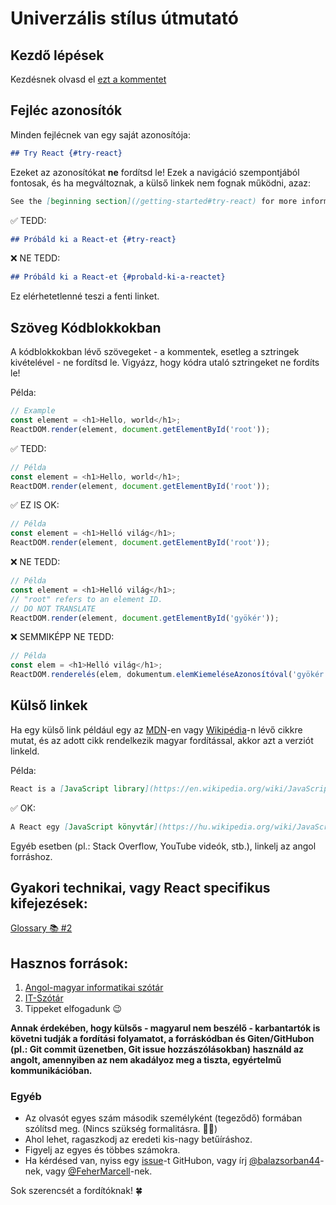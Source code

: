 # Univerzális stílus útmutató

## Kezdő lépések
Kezdésnek olvasd el [ezt a kommentet](https://github.com/reactjs/hu.reactjs.org/issues/1#issue-445691844)

## Fejléc azonosítók

Minden fejlécnek van egy saját azonosítója:

```md
## Try React {#try-react}
```

Ezeket az azonosítókat **ne** fordítsd le! Ezek a navigáció szempontjából fontosak, és ha megváltoznak, a külső linkek nem fognak működni, azaz:

```md
See the [beginning section](/getting-started#try-react) for more information.
```

✅ TEDD:

```md
## Próbáld ki a React-et {#try-react}
```

❌ NE TEDD:

```md
## Próbáld ki a React-et {#probald-ki-a-reactet}
```

Ez elérhetetlenné teszi a fenti linket.

## Szöveg Kódblokkokban

A kódblokkokban lévő szövegeket - a kommentek, esetleg a sztringek kivételével - ne fordítsd le. Vigyázz, hogy kódra utaló sztringeket ne fordíts le!

Példa:
```js
// Example
const element = <h1>Hello, world</h1>;
ReactDOM.render(element, document.getElementById('root'));
```

✅ TEDD:

```js
// Példa
const element = <h1>Hello, world</h1>;
ReactDOM.render(element, document.getElementById('root'));
```

✅ EZ IS OK:

```js
// Példa
const element = <h1>Helló világ</h1>;
ReactDOM.render(element, document.getElementById('root'));
```

❌ NE TEDD:

```js
// Példa
const element = <h1>Helló világ</h1>;
// "root" refers to an element ID.
// DO NOT TRANSLATE
ReactDOM.render(element, document.getElementById('gyökér'));
```

❌ SEMMIKÉPP NE TEDD:

```js
// Példa
const elem = <h1>Helló világ</h1>;
ReactDOM.renderelés(elem, dokumentum.elemKiemeléseAzonosítóval('gyökér'));
```

## Külső linkek

Ha egy külső link például egy az [MDN]-en vagy [Wikipédia]-n lévő cikkre mutat, és az adott cikk rendelkezik magyar fordítással, akkor azt a verziót linkeld.

[MDN]: https://developer.mozilla.org/hu/
[Wikipédia]: https://hu.wikipedia.org/wiki/Kezd%C5%91lap

Példa:

```md
React is a [JavaScript library](https://en.wikipedia.org/wiki/JavaScript_library).
```

✅ OK:

```md
A React egy [JavaScript könyvtár](https://hu.wikipedia.org/wiki/JavaScript_könyvtár).
```

Egyéb esetben (pl.: Stack Overflow, YouTube videók, stb.), linkelj az angol forráshoz.

## Gyakori technikai, vagy React specifikus kifejezések:
[ Glossary 📚 #2](https://github.com/reactjs/hu.reactjs.org/issues/2)

## Hasznos források:

1. [Angol-magyar informatikai szótár](https://www.tankonyvtar.hu/hu/tartalom/tkt/angol-magyar/index.html)
2. [IT-Szótár](http://www.itszotar.hu/)
3. Tippeket elfogadunk 😉


**Annak érdekében, hogy külsős - magyarul nem beszélő - karbantartók is követni tudják a fordítási folyamatot, a forráskódban és Giten/GitHubon (pl.: Git commit üzenetben, Git issue hozzászólásokban) használd az angolt, amennyiben az nem akadályoz meg a tiszta, egyértelmű kommunikációban.**


### Egyéb
- Az olvasót egyes szám második személyként (tegeződő) formában szólítsd meg. (Nincs szükség formalitásra. 🚫🧐)
- Ahol lehet, ragaszkodj az eredeti kis-nagy betűíráshoz.
- Figyelj az egyes és többes számokra.
- Ha kérdésed van, nyiss egy [issue](https://github.com/reactjs/hu.reactjs.org/issues/new)-t GitHubon, vagy írj [@balazsorban44](https://github.com/balazsorban44)-nek, vagy [@FeherMarcell](http://github.com/FeherMarcell)-nek.

Sok szerencsét a fordítóknak! 🍀
